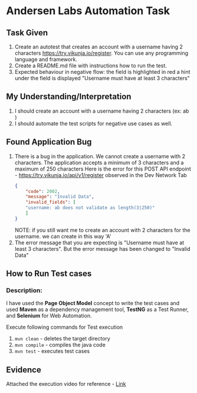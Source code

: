 # Andersen Labs Automation Task
## Task Given

1. Create an autotest that creates an account with a username having 2 characters https://try.vikunja.io/register. You can use any programming language and framework.
2. Create a README.md file with instructions how tо run the test.
3. Expected behaviour in negative flow: the field is highlighted in red a hint under the field is displayed "Username must have at least 3 characters"

## My Understanding/Interpretation
1. I should create an account with a username having 2 characters (ex: ab )
2. I should automate the test scripts for negative use cases as well.

## Found Application Bug
1. There is a bug in the application. We cannot create a username with 2 characters. The application accepts a minimum of 3 characters and a maximum of 250 characters
   Here is the error for this POST API endpoint - https://try.vikunja.io/api/v1/register observed in the Dev Network Tab
    ```JSON
    {
        "code": 2002,
        "message": "Invalid Data",
        "invalid_fields": [
        "username: ab does not validate as length(3|250)"
        ]
    }
    ```
   NOTE: if you still want me to create an account with 2 characters for the username. we can create in this way 'A'
2. The error message that you are expecting is "Username must have at least 3 characters". But the error message has been changed to "Invalid Data"

## How to Run Test cases
### Description:
I have used the **Page Object Model** concept to write the test cases and used **Maven** as a dependency management tool, **TestNG** as a Test Runner, and **Selenium** for Web Automation.

Execute following commands for Test execution
1. `mvn clean` - deletes the target directory
2. `mvn compile` - compiles the java code
3. `mvn test` - executes test cases

## Evidence
Attached the execution video for reference - [Link](https://drive.google.com/file/d/12sj0Ak8RgDedDL3OWatFq8iJVULRuY7c/view?usp=sharing)